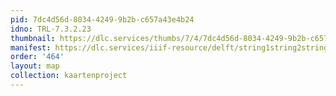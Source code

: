 ```yaml
---
pid: 7dc4d56d-8034-4249-9b2b-c657a43e4b24
idno: TRL-7.3.2.23
thumbnail: https://dlc.services/thumbs/7/4/7dc4d56d-8034-4249-9b2b-c657a43e4b24/full/400,339/0/default.jpg
manifest: https://dlc.services/iiif-resource/delft/string1string2string3/kaartenproject-2007/TRL-7.3.2.23
order: '464'
layout: map
collection: kaartenproject
---
```

